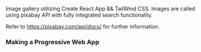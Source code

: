 Image gallery utilizing Create React App && TailWind CSS. 
Images are called using pixabay API with fully integrated search functionality.

Refer to https://pixabay.com/api/docs/ for further information. 
### Making a Progressive Web App
